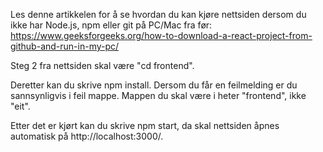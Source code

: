 Les denne artikkelen for å se hvordan du kan kjøre nettsiden dersom du ikke har Node.js, npm eller git på PC/Mac fra før: https://www.geeksforgeeks.org/how-to-download-a-react-project-from-github-and-run-in-my-pc/


Steg 2 fra nettsiden skal være "cd frontend".

Deretter kan du skrive npm install. Dersom du får en feilmelding er du sannsynligvis i feil mappe. Mappen du skal være i heter "frontend", ikke "eit".

Etter det er kjørt kan du skrive npm start, da skal nettsiden åpnes automatisk på http://localhost:3000/.

